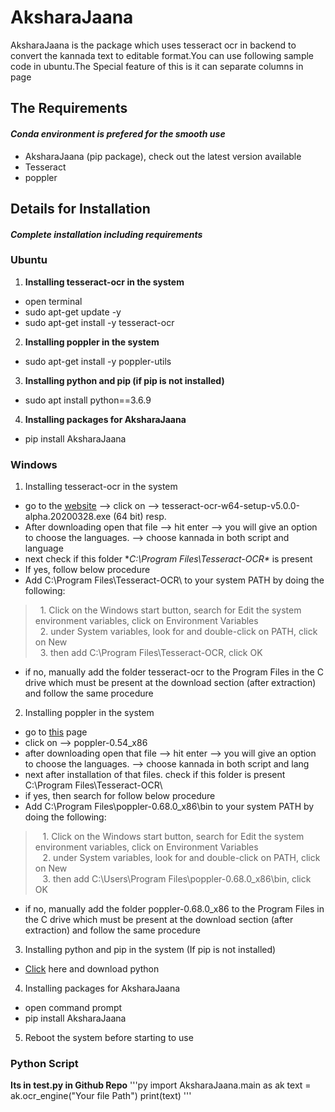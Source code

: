 # AksharaJaana

AksharaJaana is the package which uses tesseract ocr in backend to convert the kannada text to editable format.You can use
following sample code in ubuntu.The Special feature of this is it can separate columns in page


## The Requirements 
#### *Conda environment is prefered for the smooth use*
- AksharaJaana (pip package), check out the latest version available
- Tesseract 
- poppler

## Details for Installation 
#### *Complete installation including requirements*
### Ubuntu
1. **Installing tesseract-ocr in the system**
- open terminal
- sudo apt-get update -y 
- sudo apt-get install -y tesseract-ocr 

2. **Installing poppler in the system**
- sudo apt-get install -y poppler-utils 

3. **Installing python and pip (if pip is not installed)** 
- sudo apt install python==3.6.9

4. **Installing packages for AksharaJaana**
- pip install AksharaJaana

### Windows
1. Installing tesseract-ocr in the system 
- go to the <a href="https://github.com/UB-Mannheim/tesseract/wiki">website</a> -->  click on --> tesseract-ocr-w64-setup-v5.0.0-alpha.20200328.exe (64 bit) resp.
- After downloading open that file --> hit enter --> you will give an option to choose the languages. --> choose kannada in both script and language
- next check if this folder **C:\Program Files\Tesseract-OCR\** is present 
- If yes, follow below procedure
- Add C:\Program Files\Tesseract-OCR\  to your system PATH by doing the following: 
> &nbsp;&nbsp;1. Click on the Windows start button, search for Edit the system environment variables, click on Environment Variables <br />
> &nbsp;&nbsp;2. under System variables, look for and double-click on PATH, click on New <br />
> &nbsp;&nbsp;3. then add C:\Program Files\Tesseract-OCR\, click OK <br />

- if no, manually add the folder tesseract-ocr to the Program Files in the C drive which must be present at the download section (after extraction) and follow the same procedure

2. Installing poppler in the system
- go to <a href=" http://blog.alivate.com.au/poppler-windows/">this</a> page
- click on --> poppler-0.54_x86
- after downloading open that file --> hit enter --> you will give an option to choose the languages. --> choose kannada in both script and lang
- next after installation of that files. check if this folder is present C:\Program Files\Tesseract-OCR\ 
- if yes, then search for follow below procedure
- Add C:\Program Files\poppler-0.68.0_x86\bin to your system PATH by doing the following:
> &nbsp;&nbsp;	 1. Click on the Windows start button, search for Edit the system environment variables, click on Environment Variables <br />
> &nbsp;&nbsp;	 2. under System variables, look for and double-click on PATH, click on New <br />
> &nbsp;&nbsp;	 3. then add C:\Users\Program Files\poppler-0.68.0_x86\bin, click OK <br />
- if no, manually add the folder poppler-0.68.0_x86 to the Program Files in the C drive which must be present at the download section (after extraction) and follow the same procedure

3. Installing python and pip in the system (If pip is not installed)
- <a href="https://www.python.org/downloads/">Click</a> here and download python

4. Installing packages for AksharaJaana
- open command prompt
- pip install AksharaJaana

5.  Reboot the system before starting to use 



### Python Script
**Its in test.py in Github Repo** 
'''py
import AksharaJaana.main as ak 
text = ak.ocr_engine("Your file Path") 
print(text)
'''
